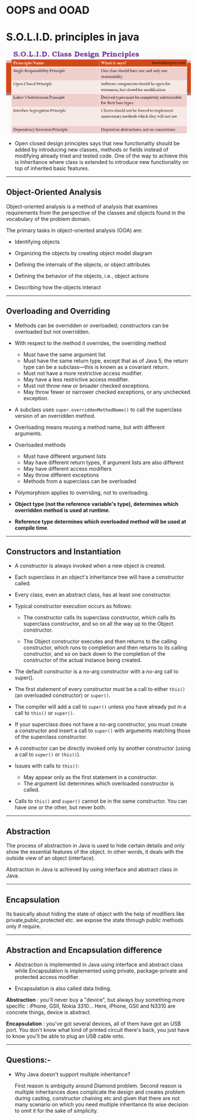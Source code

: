 # OOPS and OOAD

# S.O.L.I.D. principles in java

![SOLID principle](./solid_class_design_principles.png) 

- Open closed design principles says that new functionality should be added by introducing new classes, methods or fields instead of modifying already tried and tested code. One of the way to achieve this is Inheritance where class is extended to introduce new functionality on top of inherited basic features.



---

## Object-Oriented Analysis

Object-oriented analysis is a method of analysis that examines requirements from the perspective of the classes and objects found in the vocabulary of the problem domain.

The primary tasks in object-oriented analysis (OOA) are:

- Identifying objects

- Organizing the objects by creating object model diagram

- Defining the internals of the objects, or object attributes

- Defining the behavior of the objects, i.e., object actions

- Describing how the objects interact

---

## Overloading and Overriding

- Methods can be overridden or overloaded; constructors can be overloaded but not overridden.

- With respect to the method it overrides, the overriding method
	-	Must have the same argument list.
	-	Must have the same return type, except that as of Java 5, the return type can be a subclass—this is known as a covariant return.
	-	Must not have a more restrictive access modifier.
	-	May have a less restrictive access modifier.
	-	Must not throw new or broader checked exceptions.
	-	May throw fewer or narrower checked exceptions, or any unchecked exception.

- A subclass uses `super.overriddenMethodName()` to call the superclass version of an overridden method.

- Overloading means reusing a method name, but with different arguments.

- Overloaded methods
	- Must have different argument lists
	- May have different return types, if argument lists are also different
	- May have different access modifiers
	- May throw different exceptions
	- Methods from a superclass can be overloaded

- Polymorphism applies to overriding, not to overloading.

- **Object type (not the reference variable's type), determines which overridden method is used at runtime**.

- **Reference type determines which overloaded method will be used at compile time**.	

---

## Constructors and Instantiation

- A constructor is always invoked when a new object is created.

- Each superclass in an object's inheritance tree will have a constructor called.

- Every class, even an abstract class, has at least one constructor.

- Typical constructor execution occurs as follows:

	- The constructor calls its superclass constructor, which calls its superclass
constructor, and so on all the way up to the Object constructor.
	
	- The Object constructor executes and then returns to the calling
constructor, which runs to completion and then returns to its calling
constructor, and so on back down to the completion of the constructor of
the actual instance being created.

- The default constructor is a no-arg constructor with a no-arg call to super().

- The first statement of every constructor must be a call to either `this()` (an
overloaded constructor) or `super()`.

- The compiler will add a call to `super()` unless you have already put in a call
to `this()` or `super()`.

- If your superclass does not have a no-arg constructor, you must create a constructor
and insert a call to `super()` with arguments matching those
of the superclass constructor.

- A constructor can be directly invoked only by another constructor (using
a call to `super()` or `this()`).

- Issues with calls to `this()`:
	- May appear only as the first statement in a constructor.
	- The argument list determines which overloaded constructor is called.

- Calls to `this()` and `super()` cannot be in the same constructor. You can
have one or the other, but never both.

---

## Abstraction

The process of abstraction in Java is used to hide certain details and only show the essential features of the object. In other words, it deals with the outside view of an object (interface).

Abstraction in Java is achieved by  using interface and abstract class in Java.

--- 

## Encapsulation

Its basically about hiding the state of object with the help of modifiers like private,public,protected etc. we expose the state through public methods only if require.

---

## Abstraction and Encapsulation difference

- Abstraction is implemented in Java using interface and abstract class while Encapsulation is implemented using private, package-private and protected access modifier.
 
- Encapsulation is also called data hiding. 


**Abstraction** : you'll never buy a "device", but always buy something more specific : iPhone, GSII, Nokia 3310... Here, iPhone, GSII and N3310 are concrete things, device is abstract.
 
**Encapsulation** : you've got several devices, all of them have got an USB port. You don't know what kind of printed circuit there's back, you just have to know you'll be able to plug an USB cable onto.


---

## Questions:-

- Why Java doesn't support multiple inheritance?
	
	First reason is ambiguity around Diamond problem. Second reason is multiple inheritances does complicate the design and creates problem during casting, constructor chaining etc and given that there are not many scenario on which you need multiple inheritance its wise decision to omit it for the sake of simplicity.
